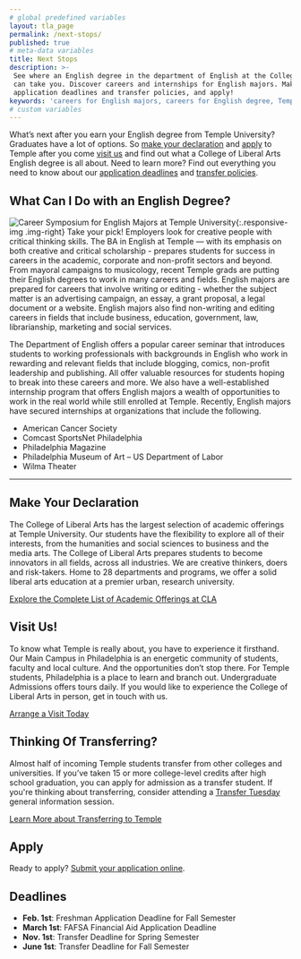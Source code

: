 ```yaml
---
# global predefined variables
layout: tla_page
permalink: /next-stops/
published: true
# meta-data variables
title: Next Stops
description: >-
 See where an English degree in the department of English at the College of Liberal Arts at Temple University
 can take you. Discover careers and internships for English majors. Make your declaration, find out about our
 application deadlines and transfer policies, and apply!
keywords: 'careers for English majors, careers for English degree, Temple Department of English, internships English majors'
# custom variables
---
```

What’s next after you earn your English degree from Temple University? Graduates have a lot of options. So [make your declaration](#make-your-declaration) and [apply](#apply) to Temple after you come [visit us](#visit-us) and find out what a College of Liberal Arts English degree is all about. Need to learn more? Find out everything you need to know about our [application deadlines](#deadlines) and [transfer policies](#thinking-of-transferring).

## What Can I Do with an English Degree?
![Career Symposium for English Majors at Temple University]({{site.baseurl}}/media/english-major-career-symposium.jpg){:.responsive-img .img-right}
Take your pick! Employers look for creative people with critical thinking skills. The BA in English at Temple — with its emphasis on both creative and critical scholarship - prepares students for success in careers in the academic, corporate and non-profit sectors and beyond. From mayoral campaigns to musicology, recent Temple grads are putting their English degrees to work in many careers and fields. English majors are prepared for careers that involve writing or editing - whether the subject matter is an advertising campaign, an essay, a grant proposal, a legal document or a website. English majors also find non-writing and editing careers in fields that include business, education, government, law, librarianship, marketing and social services.

The Department of English offers a popular career seminar that introduces students to working professionals with backgrounds in English who work in rewarding and relevant fields that include blogging, comics, non-profit leadership and publishing. All offer valuable resources for students hoping to break into these careers and more. We also have a well-established internship program that offers English majors a wealth of opportunities to work in the real world while still enrolled at Temple. Recently, English majors have secured internships at organizations that include the following.

- American Cancer Society
- Comcast SportsNet Philadelphia
- Philadelphia Magazine
- Philadelphia Museum of Art
– US Department of Labor
- Wilma Theater

___

## Make Your Declaration
The College of Liberal Arts has the largest selection of academic offerings at Temple University. Our students have the flexibility to explore all of their interests, from the humanities and social sciences to business and the media arts. The College of Liberal Arts prepares students to become innovators in all fields, across all industries. We are creative thinkers, doers and risk-takers. Home to 28 departments and programs, we offer a solid liberal arts education at a premier urban, research university.

[Explore the Complete List of Academic Offerings at CLA](https://www.liberalarts.temple.edu)

## Visit Us!
To know what Temple is really about, you have to experience it firsthand. Our Main Campus in Philadelphia is an energetic community of students, faculty and local culture. And the opportunities don’t stop there. For Temple students, Philadelphia is a place to learn and branch out. Undergraduate Admissions offers tours daily. If you would like to experience the College of Liberal Arts in person, get in touch with us.

[Arrange a Visit Today](http://admissions.temple.edu/visit)

## Thinking Of Transferring?
Almost half of incoming Temple students transfer from other colleges and universities. If you’ve taken 15 or more college-level credits after high school graduation, you can apply for admission as a transfer student.  If you're thinking about transferring, consider attending a [Transfer Tuesday](http://admissions.temple.edu/visit/transfer-tuesday) general information session.

[Learn More about Transferring to Temple](http://admissions.temple.edu/apply/transfer-applicant)

## Apply
Ready to apply? [Submit your application online](http://admissions.temple.edu/apply).

## Deadlines
- **Feb. 1st**: Freshman Application Deadline for Fall Semester
- **March 1st**: FAFSA Financial Aid Application Deadline
- **Nov. 1st**: Transfer Deadline for Spring Semester
- **June 1st**: Transfer Deadline for Fall Semester
